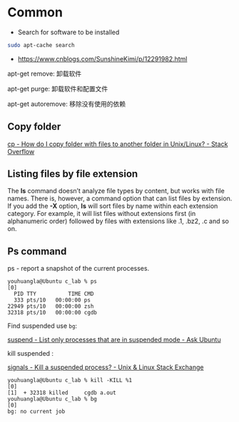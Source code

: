 # Common

* Search for software to be installed

```zsh
sudo apt-cache search
```

* <https://www.cnblogs.com/SunshineKimi/p/12291982.html>

apt-get remove: 卸载软件

apt-get purge: 卸载软件和配置文件

apt-get autoremove: 移除没有使用的依赖

## Copy folder

[cp \- How do I copy folder with files to another folder in Unix/Linux? \- Stack Overflow](https://stackoverflow.com/questions/14922562/how-do-i-copy-folder-with-files-to-another-folder-in-unix-linux)

## Listing files by file extension

The **ls** command doesn’t analyze file types by content, but works with file names. There is, however, a command option that can list files by extension. If you add the **-X** option, **ls** will sort files by name within each extension category. For example, it will list files without extensions first (in alphanumeric order) followed by files with extensions like .1, .bz2, .c and so on.

## Ps command

ps - report a snapshot of the current processes.

```shell
youhuangla@Ubuntu c_lab % ps                                                                                        [0]
  PID TTY          TIME CMD
  333 pts/10   00:00:00 ps
22949 pts/10   00:00:00 zsh
32318 pts/10   00:00:00 cgdb
```

Find suspended use `bg`:

[suspend \- List only processes that are in suspended mode \- Ask Ubuntu](https://askubuntu.com/questions/897392/list-only-processes-that-are-in-suspended-mode)

kill suspended :

[signals \- Kill a suspended process? \- Unix & Linux Stack Exchange](https://unix.stackexchange.com/questions/223408/kill-a-suspended-process)

```shell
youhuangla@Ubuntu c_lab % kill -KILL %1                                                                             [0]
[1]  + 32318 killed     cgdb a.out                                                                                      
youhuangla@Ubuntu c_lab % bg                                                                                        [0]
bg: no current job
```

